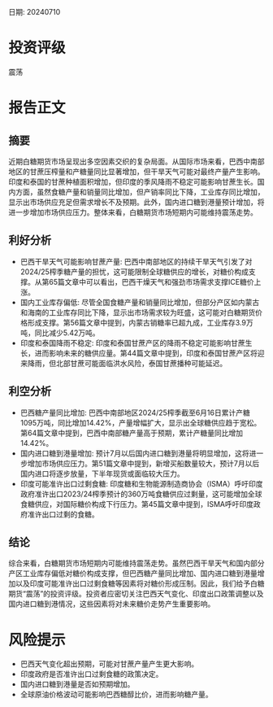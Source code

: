 
日期: 20240710

# 投资评级

震荡

# 报告正文

## 摘要

近期白糖期货市场呈现出多空因素交织的复杂局面。从国际市场来看，巴西中南部地区的甘蔗压榨量和产糖量同比显著增加，但干旱天气可能对最终产量产生影响。印度和泰国的甘蔗种植面积增加，但印度的季风降雨不稳定可能影响甘蔗生长。国内方面，虽然食糖产量和销量同比增加，但产销率同比下降，工业库存同比增加，显示出市场供应充足但需求增长不及预期。此外，国内进口糖到港量预计增加，将进一步增加市场供应压力。整体来看，白糖期货市场短期内可能维持震荡走势。

## 利好分析

* 巴西干旱天气可能影响甘蔗产量: 巴西中南部地区的持续干旱天气引发了对2024/25榨季糖产量的担忧，这可能限制全球糖供应的增长，对糖价构成支撑。从第65篇文章中可以看出，巴西干燥天气和强劲市场需求支撑ICE糖价上涨。
* 国内工业库存偏低: 尽管全国食糖产量和销量同比增加，但部分产区如内蒙古和海南的工业库存同比下降，显示出市场需求较为旺盛，这可能对白糖期货价格形成支撑。第56篇文章中提到，内蒙古销糖率已超九成，工业库存3.9万吨，同比减少5.42万吨。
* 印度和泰国降雨不稳定: 印度和泰国甘蔗产区的降雨不稳定可能影响甘蔗生长，进而影响未来的糖供应量。第44篇文章中提到，印度和泰国甘蔗产区将迎来降雨，但北部甘蔗可能面临洪水风险，泰国甘蔗播种可能延迟。

## 利空分析

* 巴西糖产量同比增加: 巴西中南部地区2024/25榨季截至6月16日累计产糖1095万吨，同比增加14.42%，产量增幅扩大，显示出全球糖供应趋于宽松。第64篇文章中提到，巴西中南部糖产量高于预期，累计产糖量同比增加14.42%。
* 国内进口糖到港量增加: 预计7月以后国内进口糖到港量将明显增加，这将进一步增加市场供应压力。第51篇文章中提到，新增买船数量较大，预计7月以后国内进口将逐步放量，下半年现货或面临较大压力。
* 印度可能准许出口过剩食糖: 印度糖和生物能源制造商协会（ISMA）呼吁印度政府准许出口2023/24榨季预计的360万吨食糖供应过剩量，这可能增加全球食糖供应，对国际糖价构成下行压力。第45篇文章中提到，ISMA呼吁印度政府准许出口过剩的食糖。

## 结论

综合来看，白糖期货市场短期内可能维持震荡走势。虽然巴西干旱天气和国内部分产区工业库存偏低对糖价构成支撑，但巴西糖产量同比增加、国内进口糖到港量增加以及印度可能准许出口过剩食糖等因素将对糖价形成压制。因此，我们给予白糖期货“震荡”的投资评级。投资者应密切关注巴西天气变化、印度出口政策调整以及国内进口糖到港情况，这些因素将对未来糖价走势产生重要影响。

# 风险提示

* 巴西天气变化超出预期，可能对甘蔗产量产生更大影响。
* 印度政府是否准许出口过剩食糖的政策决定。
* 国内进口糖到港量是否如预期增加。
* 全球原油价格波动可能影响巴西糖醇比价，进而影响糖产量。
